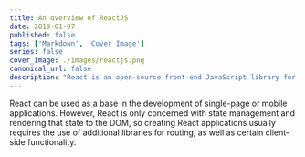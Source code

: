 ```yaml
---
title: An overview of ReactJS
date: 2019-01-07
published: false
tags: ['Markdown', 'Cover Image']
series: false
cover_image: ./images/reactjs.png
canonical_url: false
description: "React is an open-source front-end JavaScript library for building user interfaces or UI components."
---
```


React can be used as a base in the development of single-page or mobile applications. However, React is only concerned with state management and rendering that state to the DOM, so creating React applications usually requires the use of additional libraries for routing, as well as certain client-side functionality.

